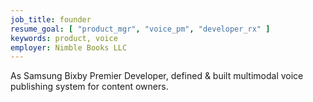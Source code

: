 ```yaml
---
job_title: founder
resume_goal: [ "product_mgr", "voice_pm", "developer_rx" ]
keywords: product, voice
employer: Nimble Books LLC
---
```

As Samsung Bixby Premier Developer, defined & built multimodal voice publishing system for content owners.